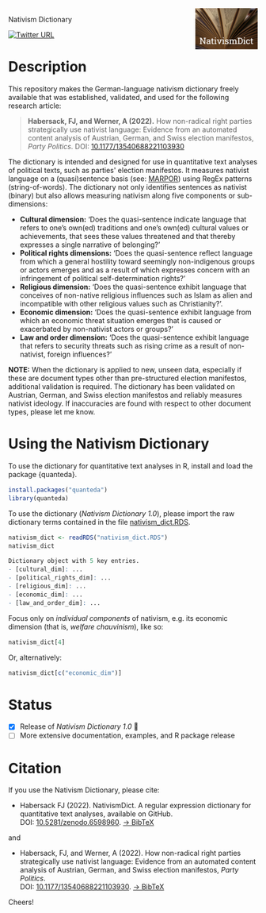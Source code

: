 <img src="nativism_dict.png" align="right" width="25%" height="25%" />

Nativism Dictionary



[![Twitter URL](https://img.shields.io/twitter/follow/FabianHabersack?style=social)](https://twitter.com/FabianHabersack)



# Description

This repository makes the German-language nativism dictionary freely available that was established, validated, and used for the following research article:

> **Habersack, FJ, and Werner, A (2022).** How non-radical right parties strategically use nativist language: Evidence from an automated content analysis of Austrian, German, and Swiss election manifestos, _Party Politics_. DOI: [10.1177/13540688221103930](https://doi.org/10.1177/13540688221103930)

The dictionary is intended and designed for use in quantitative text analyses of political texts, such as parties' election manifestos. It measures nativist language on a (quasi)sentence basis (see: [MARPOR](https://manifesto-project.wzb.eu)) using RegEx patterns (string-of-words). The dictionary not only identifies sentences as nativist (binary) but also allows measuring nativism along five components or sub-dimensions:
  
- **Cultural dimension:** ‘Does the quasi-sentence indicate language that refers to one’s own(ed) traditions and one’s own(ed) cultural values or achievements, that sees these values threatened and that thereby expresses a single narrative of belonging?’
- **Political rights dimensions:** ‘Does the quasi-sentence reflect language from which a general hostility toward seemingly non-indigenous groups or actors emerges and as a result of which expresses concern with an infringement of political self-determination rights?’
- **Religious dimension:** ‘Does the quasi-sentence exhibit language that conceives of non-native religious influences such as Islam as alien and incompatible with other religious values such as Christianity?’.
- **Economic dimension:** ‘Does the quasi-sentence exhibit language from which an economic threat situation emerges that is caused or exacerbated by non-nativist actors or groups?’
- **Law and order dimension:** ‘Does the quasi-sentence exhibit language that refers to security threats such as rising crime as a result of non-nativist, foreign influences?’

**NOTE:** When the dictionary is applied to new, unseen data, especially if these are document types other than pre-structured election manifestos, additional validation is required. The dictionary has been validated on Austrian, German, and Swiss election manifestos and reliably measures nativist ideology. If inaccuracies are found with respect to other document types, please let me know.

# Using the Nativism Dictionary

To use the dictionary for quantitative text analyses in R, install and load the package {quanteda}.

```r
install.packages("quanteda")
library(quanteda)
```

To use the dictionary (_Nativism Dictionary 1.0_), please import the raw dictionary terms contained in the file [nativism_dict.RDS](nativism_dict.RDS).

```r
nativism_dict <- readRDS("nativism_dict.RDS")
nativism_dict
```
```r
Dictionary object with 5 key entries.
- [cultural_dim]: ...
- [political_rights_dim]: ...
- [religious_dim]: ...
- [economic_dim]: ...
- [law_and_order_dim]: ...
```

Focus only on _individual components_ of nativism, e.g. its economic dimension (that is, _welfare chauvinism_), like so:

```r
nativism_dict[4]
```
Or, alternatively:
```r
nativism_dict[c("economic_dim")]
```

# Status 

- [x] Release of _Nativism Dictionary 1.0_ :balloon:
- [ ] More extensive documentation, examples, and R package release

# Citation

If you use the Nativism Dictionary, please cite:

- Habersack FJ (2022). NativismDict. A regular expression dictionary for quantitative text analyses, available on GitHub. <br />
  DOI: [10.5281/zenodo.6598960](https://doi.org/10.5281/zenodo.6598960). [&#8594; BibTeX](cite/Habersack2022.bib)

and

- Habersack, FJ, and Werner, A (2022). How non-radical right parties strategically use nativist language: Evidence from an automated content analysis of Austrian, German, and Swiss election manifestos, _Party Politics_.  <br />
  DOI: [10.1177/13540688221103930](https://doi.org/10.1177/13540688221103930). [&#8594; BibTeX](cite/HabersackWerner2022.bib)

Cheers!

